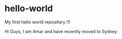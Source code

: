 # hello-world
My first hello world repository !!!

Hi Guys,
I am Amar and have recently moved to Sydney
